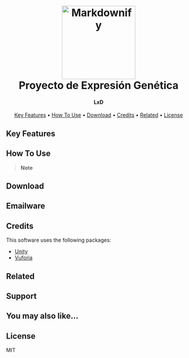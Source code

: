
<h1 align="center">
  <br>
  <a href="Made with Vuforia"><img src="https://www.elementalsweb.com/wp-content/themes/sd_theme/images/ar-landing/vuforia-logo.png" alt="Markdownify" width="200"></a>
  <br>
  Proyecto de Expresión Genética 
  <br>
</h1>

<h4 align="center">LxD</h4>

<!-- <p align="center">
  <a href="https://badge.fury.io/js/electron-markdownify">
    <img src="https://badge.fury.io/js/electron-markdownify.svg"
         alt="Gitter">
  </a>
  <a href="https://gitter.im/amitmerchant1990/electron-markdownify"><img src="https://badges.gitter.im/amitmerchant1990/electron-markdownify.svg"></a>
  <a href="https://saythanks.io/to/bullredeyes@gmail.com">
      <img src="https://img.shields.io/badge/SayThanks.io-%E2%98%BC-1EAEDB.svg">
  </a>
  <a href="https://www.paypal.me/AmitMerchant">
    <img src="https://img.shields.io/badge/$-donate-ff69b4.svg?maxAge=2592000&amp;style=flat">
  </a>
</p> -->

<p align="center">
  <a href="#key-features">Key Features</a> •
  <a href="#how-to-use">How To Use</a> •
  <a href="#download">Download</a> •
  <a href="#credits">Credits</a> •
  <a href="#related">Related</a> •
  <a href="#license">License</a>
</p>

<!-- ![screenshot](https://raw.githubusercontent.com/amitmerchant1990/electron-markdownify/master/app/img/markdownify.gif)
 -->
## Key Features



## How To Use


> **Note**


## Download



## Emailware


## Credits

This software uses the following packages:

- [Unity]([http://electron.atom.io/](https://unity.com/))
- [Vuforia]([https://nodejs.org/](https://developer.vuforia.com/))


## Related



## Support



## You may also like...


## License

MIT



